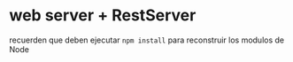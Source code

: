 # web server + RestServer

recuerden que deben ejecutar ```npm install``` para reconstruir los modulos de Node